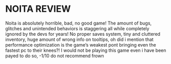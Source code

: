 # NOITA REVIEW

Noita is absolutely horrible, bad, no good game! The amount of bugs, glitches and unintended behaviors is staggering all while completely ignored by the devs for years! No proper saves system, tiny and cluttered inventory, huge amount of wrong info on tooltips, oh did i mention that performance optimization is the game’s weakest pont bringing even the fastest pc to their knees?! I would not be playing this game even i have been payed to do so, -1/10 do not recommend frown
